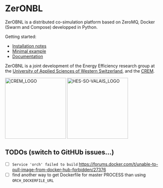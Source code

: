 # ZerONBL

ZerOBNL is a distributed co-simulation platform based on ZeroMQ, Docker (Swarm and Compose) developped in Python.

Getting started:
- [Installation notes](https://integrcity.github.io/zerobnl/install.html)
- [Minimal example](https://github.com/IntegrCiTy/zerobnl/blob/master/examples/MinimalExample.ipynb)
- [Documentation](https://integrcity.github.io/zerobnl/docu.html)

ZerOBNL is a joint development of the Energy Efficiency research group at the [University of Applied Sciences of Western Switzerland](www.hevs.ch/), and the [CREM](www.crem.ch).

<img src="https://www.crem.ch/files/content/sites/crem_ntr/files/Images/CREM_seul.png" alt="CREM_LOGO" width="200"/>

<img src="https://www.hevs.ch/media/image/0/normal/hes-so.png" alt="HES-SO-VALAIS_LOGO" width="200"/>

## TODOs (switch to GitHUb issues...)

- [ ] `Service 'orch' failed to build` https://forums.docker.com/t/unable-to-pull-image-from-docker-hub-forbidden/27376
- [ ] find another way to get Dockerfile for master PROCESS than using `ORCH_DOCKERFILE_URL`
